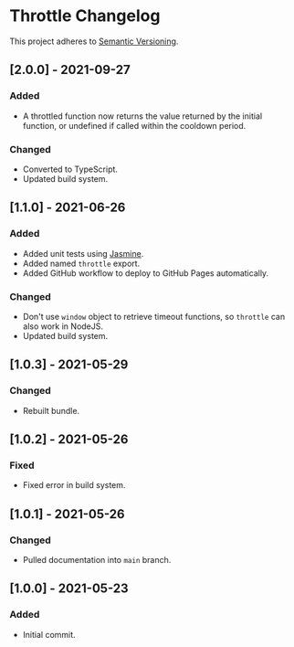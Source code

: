 # Throttle Changelog

This project adheres to [Semantic Versioning](https://semver.org/spec/v2.0.0.html).

## [2.0.0] - 2021-09-27

### Added

* A throttled function now returns the value returned by the initial function, or undefined if called within the cooldown period.

### Changed

* Converted to TypeScript.
* Updated build system.

## [1.1.0] - 2021-06-26

### Added

* Added unit tests using [Jasmine](https://jasmine.github.io/).
* Added named `throttle` export.
* Added GitHub workflow to deploy to GitHub Pages automatically.

### Changed

* Don't use `window` object to retrieve timeout functions, so `throttle` can also work in NodeJS.
* Updated build system.

## [1.0.3] - 2021-05-29

### Changed

* Rebuilt bundle.

## [1.0.2] - 2021-05-26

### Fixed

* Fixed error in build system.

## [1.0.1] - 2021-05-26

### Changed

* Pulled documentation into `main` branch.

## [1.0.0] - 2021-05-23

### Added

* Initial commit.
